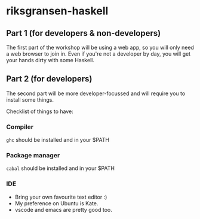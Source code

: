 # riksgransen-haskell

## Part 1 (for developers & non-developers)

The first part of the workshop will be using a web app, so you will only need a web browser to join in.  Even if you're not a developer by day, you will get your hands dirty with some Haskell.

## Part 2 (for developers)

The second part will be more developer-focussed and will require you to install some things.

Checklist of things to have:
### Compiler
`ghc` should be installed and in your $PATH

### Package manager
`cabal` should be installed and in your $PATH

### IDE
* Bring your own favourite text editor :)
* My preference on Ubuntu is Kate.
* vscode and emacs are pretty good too.
